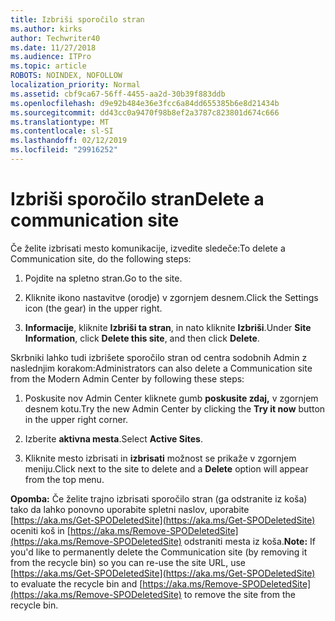 ```yaml
---
title: Izbriši sporočilo stran
ms.author: kirks
author: Techwriter40
ms.date: 11/27/2018
ms.audience: ITPro
ms.topic: article
ROBOTS: NOINDEX, NOFOLLOW
localization_priority: Normal
ms.assetid: cbf9ca67-56ff-4455-aa2d-30b39f883ddb
ms.openlocfilehash: d9e92b484e36e3fcc6a84dd655385b6e8d21434b
ms.sourcegitcommit: dd43cc0a9470f98b8ef2a3787c823801d674c666
ms.translationtype: MT
ms.contentlocale: sl-SI
ms.lasthandoff: 02/12/2019
ms.locfileid: "29916252"
---
```

# <a name="delete-a-communication-site"></a><span data-ttu-id="cb54e-102">Izbriši sporočilo stran</span><span class="sxs-lookup"><span data-stu-id="cb54e-102">Delete a communication site</span></span>

<span data-ttu-id="cb54e-103">Če želite izbrisati mesto komunikacije, izvedite sledeče:</span><span class="sxs-lookup"><span data-stu-id="cb54e-103">To delete a Communication site, do the following steps:</span></span> 
  
1. <span data-ttu-id="cb54e-104">Pojdite na spletno stran.</span><span class="sxs-lookup"><span data-stu-id="cb54e-104">Go to the site.</span></span> 
  
2. <span data-ttu-id="cb54e-105">Kliknite ikono nastavitve (orodje) v zgornjem desnem.</span><span class="sxs-lookup"><span data-stu-id="cb54e-105">Click the Settings icon (the gear) in the upper right.</span></span> 
  
3. <span data-ttu-id="cb54e-106">**Informacije**, kliknite **Izbriši ta stran**, in nato kliknite **Izbriši**.</span><span class="sxs-lookup"><span data-stu-id="cb54e-106">Under **Site Information**, click **Delete this site**, and then click **Delete**.</span></span> 
  
<span data-ttu-id="cb54e-107">Skrbniki lahko tudi izbrišete sporočilo stran od centra sodobnih Admin z naslednjim korakom:</span><span class="sxs-lookup"><span data-stu-id="cb54e-107">Administrators can also delete a Communication site from the Modern Admin Center by following these steps:</span></span> 
  
1. <span data-ttu-id="cb54e-108">Poskusite nov Admin Center kliknete gumb **poskusite zdaj,** v zgornjem desnem kotu.</span><span class="sxs-lookup"><span data-stu-id="cb54e-108">Try the new Admin Center by clicking the **Try it now** button in the upper right corner.</span></span> 
  
2. <span data-ttu-id="cb54e-109">Izberite **aktivna mesta**.</span><span class="sxs-lookup"><span data-stu-id="cb54e-109">Select **Active Sites**.</span></span> 
  
3. <span data-ttu-id="cb54e-110">Kliknite mesto izbrisati in **izbrisati** možnost se prikaže v zgornjem meniju.</span><span class="sxs-lookup"><span data-stu-id="cb54e-110">Click next to the site to delete and a **Delete** option will appear from the top menu.</span></span> 
  
 <span data-ttu-id="cb54e-111">**Opomba:** Če želite trajno izbrisati sporočilo stran (ga odstranite iz koša) tako da lahko ponovno uporabite spletni naslov, uporabite [https://aka.ms/Get-SPODeletedSite](https://aka.ms/Get-SPODeletedSite) oceniti koš in [https://aka.ms/Remove-SPODeletedSite](https://aka.ms/Remove-SPODeletedSite) odstraniti mesta iz koša.</span><span class="sxs-lookup"><span data-stu-id="cb54e-111">**Note:** If you'd like to permanently delete the Communication site (by removing it from the recycle bin) so you can re-use the site URL, use [https://aka.ms/Get-SPODeletedSite](https://aka.ms/Get-SPODeletedSite) to evaluate the recycle bin and [https://aka.ms/Remove-SPODeletedSite](https://aka.ms/Remove-SPODeletedSite) to remove the site from the recycle bin.</span></span> 
  

